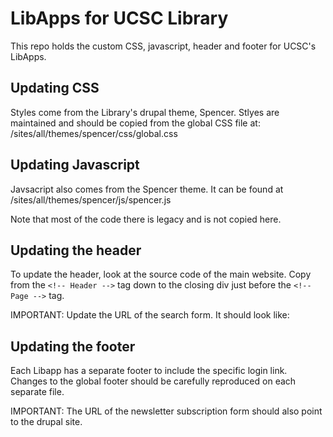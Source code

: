 # LibApps for UCSC Library

This repo holds the custom CSS, javascript, header and footer for UCSC's LibApps.

## Updating CSS

Styles come from the Library's drupal theme, Spencer. 
Stlyes are maintained and should be copied from the global CSS file at:
/sites/all/themes/spencer/css/global.css

## Updating Javascript

Javsacript also comes from the Spencer theme. It can be found at
/sites/all/themes/spencer/js/spencer.js

Note that most of the code there is legacy and is not copied here.

## Updating the header

To update the header, look at the source code of the main website. Copy
from the `<!-- Header -->` tag down to the closing div just before the
`<!-- Page -->` tag.

IMPORTANT: Update the URL of the search form. It should look like:
    <form class="google-cse" action="https://library.ucsc.edu/" method="post" id="search-block-form" accept-charset="UTF-8">

## Updating the footer

Each Libapp has a separate footer to include the specific login link.
Changes to the global footer should be carefully reproduced on each separate
file.

IMPORTANT: The URL of the newsletter subscription form should also point to 
the drupal site.
